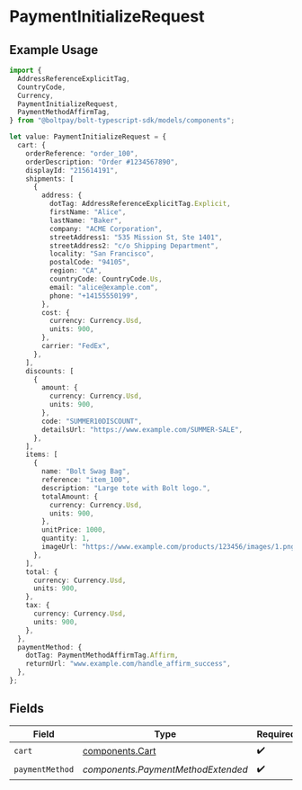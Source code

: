 # PaymentInitializeRequest

## Example Usage

```typescript
import {
  AddressReferenceExplicitTag,
  CountryCode,
  Currency,
  PaymentInitializeRequest,
  PaymentMethodAffirmTag,
} from "@boltpay/bolt-typescript-sdk/models/components";

let value: PaymentInitializeRequest = {
  cart: {
    orderReference: "order_100",
    orderDescription: "Order #1234567890",
    displayId: "215614191",
    shipments: [
      {
        address: {
          dotTag: AddressReferenceExplicitTag.Explicit,
          firstName: "Alice",
          lastName: "Baker",
          company: "ACME Corporation",
          streetAddress1: "535 Mission St, Ste 1401",
          streetAddress2: "c/o Shipping Department",
          locality: "San Francisco",
          postalCode: "94105",
          region: "CA",
          countryCode: CountryCode.Us,
          email: "alice@example.com",
          phone: "+14155550199",
        },
        cost: {
          currency: Currency.Usd,
          units: 900,
        },
        carrier: "FedEx",
      },
    ],
    discounts: [
      {
        amount: {
          currency: Currency.Usd,
          units: 900,
        },
        code: "SUMMER10DISCOUNT",
        detailsUrl: "https://www.example.com/SUMMER-SALE",
      },
    ],
    items: [
      {
        name: "Bolt Swag Bag",
        reference: "item_100",
        description: "Large tote with Bolt logo.",
        totalAmount: {
          currency: Currency.Usd,
          units: 900,
        },
        unitPrice: 1000,
        quantity: 1,
        imageUrl: "https://www.example.com/products/123456/images/1.png",
      },
    ],
    total: {
      currency: Currency.Usd,
      units: 900,
    },
    tax: {
      currency: Currency.Usd,
      units: 900,
    },
  },
  paymentMethod: {
    dotTag: PaymentMethodAffirmTag.Affirm,
    returnUrl: "www.example.com/handle_affirm_success",
  },
};
```

## Fields

| Field                                              | Type                                               | Required                                           | Description                                        |
| -------------------------------------------------- | -------------------------------------------------- | -------------------------------------------------- | -------------------------------------------------- |
| `cart`                                             | [components.Cart](../../models/components/cart.md) | :heavy_check_mark:                                 | N/A                                                |
| `paymentMethod`                                    | *components.PaymentMethodExtended*                 | :heavy_check_mark:                                 | N/A                                                |